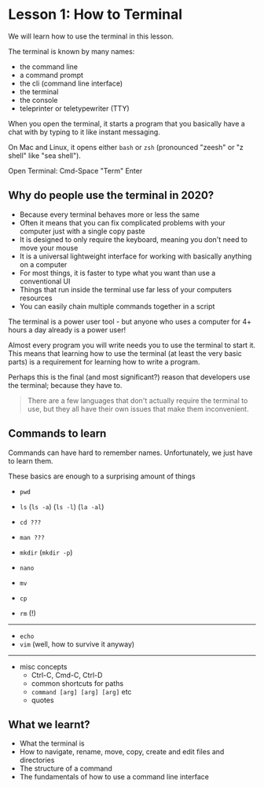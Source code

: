 # Lesson 1: How to Terminal

We will learn how to use the terminal in this lesson.

The terminal is known by many names:

- the command line
- a command prompt
- the cli (command line interface)
- the terminal
- the console
- teleprinter or teletypewriter (TTY)

When you open the terminal, it starts a program that you basically have a chat with by typing to it like instant messaging.

On Mac and Linux, it opens either `bash` or `zsh` (pronounced "zeesh" or "z shell" like "sea shell").

Open Terminal: Cmd-Space "Term" Enter

## Why do people use the terminal in 2020?

- Because every terminal behaves more or less the same
- Often it means that you can fix complicated problems with your computer just with a single copy paste
- It is designed to only require the keyboard, meaning you don't need to move your mouse
- It is a universal lightweight interface for working with basically anything on a computer
- For most things, it is faster to type what you want than use a conventional UI
- Things that run inside the terminal use far less of your computers resources
- You can easily chain multiple commands together in a script

The terminal is a power user tool - but anyone who uses a computer for 4+ hours a day already is a power user!

Almost every program you will write needs you to use the terminal to start it. This means that learning how to use the terminal (at least the very basic parts) is a requirement for learning how to write a program.

Perhaps this is the final (and most significant?) reason that developers use the terminal; because they have to.

> There are a few languages that don't actually require the terminal to use, but they all have their own issues that make them inconvenient.

## Commands to learn

Commands can have hard to remember names. Unfortunately, we just have to learn them.

These basics are enough to a surprising amount of things

- `pwd`
- `ls` (`ls -a`) (`ls -l`) (`la -al`)
- `cd ???`

- `man ???`

- `mkdir` (`mkdir -p`)
- `nano`

- `mv`
- `cp`
- `rm` (!)

---

- `echo`
- `vim` (well, how to survive it anyway)

---

- misc concepts
  - Ctrl-C, Cmd-C, Ctrl-D
  - common shortcuts for paths
  - `command [arg] [arg] [arg]` etc
  - quotes

## What we learnt?

- What the terminal is
- How to navigate, rename, move, copy, create and edit files and directories
- The structure of a command
- The fundamentals of how to use a command line interface
